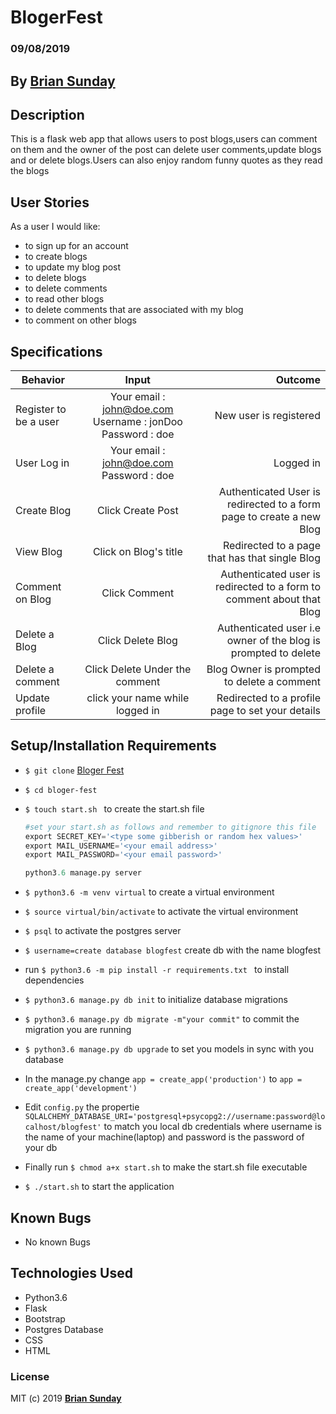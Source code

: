 # BlogerFest

### 09/08/2019

## By **[Brian Sunday](https://github.com/Sundaybrian/blogger-fest)**

## Description

This is a flask web app that allows users to post blogs,users can comment on them and the owner of the post can delete user comments,update blogs and or delete blogs.Users can also enjoy random funny quotes as they read the blogs

## User Stories

As a user I would like:
* to sign up for an account
* to create blogs
* to update my blog post
* to delete blogs
* to delete comments
* to read other blogs
* to delete comments that are associated with my blog
* to comment on other blogs



## Specifications

| Behavior        | Input           | Outcome  |
| ------------- |:-------------:| -----:|
| Register to be a user | Your email : john@doe.com  Username : jonDoo  Password : doe | New user is registered |
| User Log in | Your email : john@doe.com  Password : doe | Logged in |
| Create Blog | Click Create Post |Authenticated User is redirected to a form page to create a new Blog |
| View Blog | Click on Blog's title | Redirected to a page that has that single Blog|
| Comment on Blog | Click Comment | Authenticated user is redirected to a form to comment about that Blog|
| Delete a Blog | Click Delete Blog | Authenticated user i.e owner of the blog is prompted to delete|
| Delete a comment | Click Delete Under the comment| Blog Owner is prompted to delete a comment|
| Update profile | click your name while logged in | Redirected to a profile page to set your details |


## Setup/Installation Requirements

* `$ git clone` [Bloger Fest](https://github.com/Sundaybrian/blogger-fest)
* `$ cd bloger-fest`
* `$ touch start.sh ` to create the start.sh file

    ```python
    #set your start.sh as follows and remember to gitignore this file
    export SECRET_KEY='<type some gibberish or random hex values>'
    export MAIL_USERNAME='<your email address>'
    export MAIL_PASSWORD='<your email password>'

    python3.6 manage.py server
    ```    
* `$ python3.6 -m venv virtual` to create a  virtual environment
* `$ source virtual/bin/activate` to activate the virtual environment
* `$ psql` to activate the postgres server
* `$ username=create database blogfest` create db with the name blogfest
* run `$ python3.6 -m pip install -r requirements.txt ` to install dependencies
* `$ python3.6 manage.py db init` to initialize database migrations
* `$ python3.6 manage.py db migrate -m"your commit"` to commit the migration you are running
* `$ python3.6 manage.py db upgrade` to set you models in sync with you database
* In the manage.py change `app = create_app('production')` to `app = create_app('development')`
* Edit `config.py` the propertie ` SQLALCHEMY_DATABASE_URI='postgresql+psycopg2://username:password@localhost/blogfest'` to match you local db credentials where username is the name of your machine(laptop) and password is the password of your db
* Finally run `$ chmod a+x start.sh` to make the start.sh file executable
* `$ ./start.sh` to start the application

## Known Bugs

* No known Bugs



## Technologies Used

* Python3.6
* Flask
* Bootstrap
* Postgres Database
* CSS
* HTML

### License

MIT (c) 2019 **[Brian Sunday](https://github.com/Sundaybrian/blogger-fest)**


